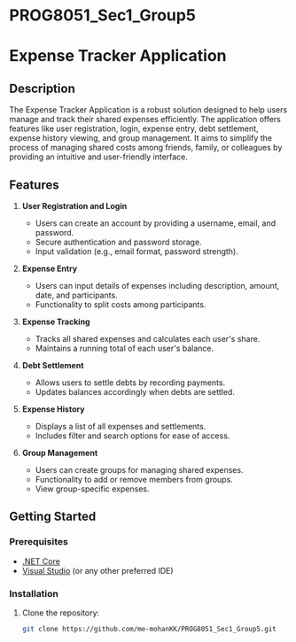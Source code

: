 # PROG8051_Sec1_Group5

# Expense Tracker Application

## Description

The Expense Tracker Application is a robust solution designed to help users manage and track their shared expenses efficiently. The application offers features like user registration, login, expense entry, debt settlement, expense history viewing, and group management. It aims to simplify the process of managing shared costs among friends, family, or colleagues by providing an intuitive and user-friendly interface.

## Features

1. **User Registration and Login**
   - Users can create an account by providing a username, email, and password.
   - Secure authentication and password storage.
   - Input validation (e.g., email format, password strength).

2. **Expense Entry**
   - Users can input details of expenses including description, amount, date, and participants.
   - Functionality to split costs among participants.

3. **Expense Tracking**
   - Tracks all shared expenses and calculates each user's share.
   - Maintains a running total of each user's balance.

4. **Debt Settlement**
   - Allows users to settle debts by recording payments.
   - Updates balances accordingly when debts are settled.

5. **Expense History**
   - Displays a list of all expenses and settlements.
   - Includes filter and search options for ease of access.

6. **Group Management**
   - Users can create groups for managing shared expenses.
   - Functionality to add or remove members from groups.
   - View group-specific expenses.

## Getting Started

### Prerequisites

- [.NET Core](https://dotnet.microsoft.com/download)
- [Visual Studio](https://visualstudio.microsoft.com/) (or any other preferred IDE)

### Installation

1. Clone the repository:
   ```sh
   git clone https://github.com/me-mohanKK/PROG8051_Sec1_Group5.git
